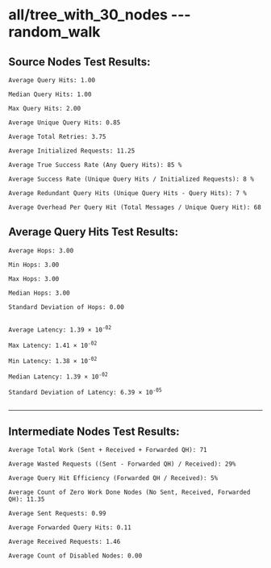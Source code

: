 # all/tree_with_30_nodes --- random_walk
## Source Nodes Test Results:
	Average Query Hits: 1.00

	Median Query Hits: 1.00

	Max Query Hits: 2.00

	Average Unique Query Hits: 0.85

	Average Total Retries: 3.75

	Average Initialized Requests: 11.25

	Average True Success Rate (Any Query Hits): 85 %

	Average Success Rate (Unique Query Hits / Initialized Requests): 8 %

	Average Redundant Query Hits (Unique Query Hits - Query Hits): 7 %

	Average Overhead Per Query Hit (Total Messages / Unique Query Hit): 68



## Average Query Hits Test Results:
<pre><code>Average Hops: 3.00

Min Hops: 3.00

Max Hops: 3.00

Median Hops: 3.00

Standard Deviation of Hops: 0.00


Average Latency: 1.39 × 10<sup>-02</sup>

Max Latency: 1.41 × 10<sup>-02</sup>

Min Latency: 1.38 × 10<sup>-02</sup>

Median Latency: 1.39 × 10<sup>-02</sup>

Standard Deviation of Latency: 6.39 × 10<sup>-05</sup>

</code></pre>

---------------------------------------------
## Intermediate Nodes Test Results:

	Average Total Work (Sent + Received + Forwarded QH): 71

	Average Wasted Requests ((Sent - Forwarded QH) / Received): 29%

	Average Query Hit Efficiency (Forwarded QH / Received): 5%

	Average Count of Zero Work Done Nodes (No Sent, Received, Forwarded QH): 11.35

	Average Sent Requests: 0.99

	Average Forwarded Query Hits: 0.11

	Average Received Requests: 1.46

	Average Count of Disabled Nodes: 0.00

